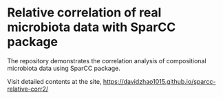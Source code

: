 # Relative correlation of real microbiota data with SparCC package
The repository demonstrates the correlation analysis of compositional microbiota data using SparCC package.

Visit detailed contents at the site, https://davidzhao1015.github.io/sparcc-relative-corr2/ 
